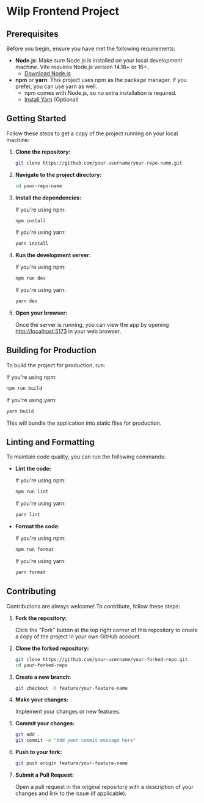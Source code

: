 
# Wilp Frontend Project

## Prerequisites

Before you begin, ensure you have met the following requirements:

- **Node.js**: Make sure Node.js is installed on your local development machine. Vite requires Node.js version 14.18+ or 16+.
  - [Download Node.js](https://nodejs.org/)
- **npm** or **yarn**: This project uses npm as the package manager. If you prefer, you can use yarn as well.
  - npm comes with Node.js, so no extra installation is required.
  - [Install Yarn](https://classic.yarnpkg.com/en/docs/install/) (Optional)

## Getting Started

Follow these steps to get a copy of the project running on your local machine:

1. **Clone the repository:**

    ```bash
    git clone https://github.com/your-username/your-repo-name.git
    ```

2. **Navigate to the project directory:**

    ```bash
    cd your-repo-name
    ```

3. **Install the dependencies:**

    If you're using npm:

    ```bash
    npm install
    ```

    If you're using yarn:

    ```bash
    yarn install
    ```

4. **Run the development server:**

    If you're using npm:

    ```bash
    npm run dev
    ```

    If you're using yarn:

    ```bash
    yarn dev
    ```

5. **Open your browser:**

    Once the server is running, you can view the app by opening [http://localhost:5173](http://localhost:5173) in your web browser.

## Building for Production

To build the project for production, run:

If you're using npm:

```bash
npm run build
```

If you're using yarn:

```bash
yarn build
```

This will bundle the application into static files for production.

## Linting and Formatting

To maintain code quality, you can run the following commands:

- **Lint the code:**

    If you're using npm:

    ```bash
    npm run lint
    ```

    If you're using yarn:

    ```bash
    yarn lint
    ```

- **Format the code:**

    If you're using npm:

    ```bash
    npm run format
    ```

    If you're using yarn:

    ```bash
    yarn format
    ```

## Contributing

Contributions are always welcome! To contribute, follow these steps:

1. **Fork the repository:**

    Click the "Fork" button at the top right corner of this repository to create a copy of the project in your own GitHub account.

2. **Clone the forked repository:**

    ```bash
    git clone https://github.com/your-username/your-forked-repo.git
    cd your-forked-repo
    ```

3. **Create a new branch:**

    ```bash
    git checkout -b feature/your-feature-name
    ```

4. **Make your changes:**

    Implement your changes or new features.

5. **Commit your changes:**

    ```bash
    git add .
    git commit -m "Add your commit message here"
    ```

6. **Push to your fork:**

    ```bash
    git push origin feature/your-feature-name
    ```

7. **Submit a Pull Request:**

    Open a pull request in the original repository with a description of your changes and link to the issue (if applicable).
